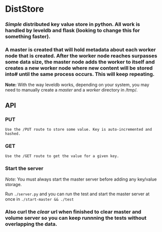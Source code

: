 # DistStore

### *Simple* distributed key value store in python. All work is handled by leveldb and flask (looking to change this for something faster).

### A master is created that will hold metadata about each worker node that is created. After the worker node reaches surpasses some data size, the master node adds the worker to itself and creates a new worker node where new content will be stored into# until the same process occurs. This will keep repeating.

**Note:** With the way leveldb works, depending on your system, you may need to manually create a *master* and a *worker* directory in /tmp/.

## API

### PUT
```
Use the /PUT route to store some value. Key is auto-incremented and hashed.
```
### GET
```
Use the /GET route to get the value for a given key.
```

### Start the server
*Note:* You must always start the master server before adding any key/value storage.

Run `./server.py` and you can run the test and start the master server at once in `./start-master && ./test`

### Also curl the *clear* url when finished to clear master and volume server so you can keep runnning the tests without overlapping the data.
